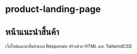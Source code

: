 # product-landing-page
# หน้าแนะนําสิ้นค้า
เว็บไซต์แนะนําสิ้นค้าแบบ Responsiv สร้างด้วย HTML และ TailwindCSS
